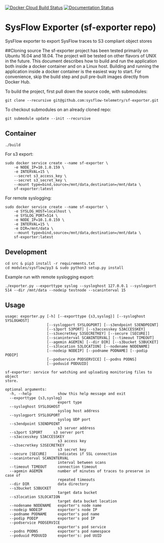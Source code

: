 [![Docker Cloud Build Status](https://img.shields.io/docker/cloud/build/sysflowtelemetry/sf-exporter)](https://hub.docker.com/r/sysflowtelemetry/sf-exporter/builds)
[![Documentation Status](https://readthedocs.org/projects/sysflow/badge/?version=latest)](https://sysflow.readthedocs.io/en/latest/?badge=latest)


# SysFlow Exporter (sf-exporter repo)
SysFlow exporter to export SysFlow traces to S3 compliant object stores

##Cloning source
The sf-exporter project has been tested primarily on Ubuntu 16.04 and 18.04. The project will be tested on other flavors of UNIX in the future. This document 
describes how to build and run the application both inside a docker container and on a Linux host. Building and running the application inside a docker container 
is the easiest way to start. For convenience, skip the build step and pull pre-built images directly from Docker Hub.

To build the project, first pull down the source code, with submodules:

```
git clone --recursive git@github.com:sysflow-telemetry/sf-exporter.git 
```

To checkout submodules on an already cloned repo:

```
git submodule update --init --recursive
```

## Container
```
./build
```
For s3 export:
```
sudo docker service create --name sf-exporter \
    -e NODE_IP=10.1.0.159 \
    -e INTERVAL=15 \
    --secret s3_access_key \
    --secret s3_secret_key \
    --mount type=bind,source=/mnt/data,destination=/mnt/data \
    sf-exporter:latest
```
For remote syslogging:
```
sudo docker service create --name sf-exporter \
    -e SYSLOG_HOST=localhost \
    -e SYSLOG_PORT=514 \
    -e NODE_IP=10.1.0.159 \
    -e INTERVAL=15 \
    -e DIR=/mnt/data \
    --mount type=bind,source=/mnt/data,destination=/mnt/data \
    sf-exporter:latest
```

## Development
```
cd src & pip3 install -r requirements.txt
cd modules/sysflow/py3 & sudo python3 setup.py install
```
Example run with remote syslogging export:
```
./exporter.py --exporttype syslog --sysloghost 127.0.0.1 --syslogport 514 --dir /mnt/data --nodeip testnode --scaninterval 15
```
## Usage
```
usage: exporter.py [-h] [--exporttype {s3,syslog}] [--sysloghost SYSLOGHOST]
                   [--syslogport SYSLOGPORT] [--s3endpoint S3ENDPOINT]
                   [--s3port S3PORT] [--s3accesskey S3ACCESSKEY]
                   [--s3secretkey S3SECRETKEY] [--secure [SECURE]]
                   [--scaninterval SCANINTERVAL] [--timeout TIMEOUT]
                   [--agemin AGEMIN] [--dir DIR] [--s3bucket S3BUCKET]
                   [--s3location S3LOCATION] [--nodename NODENAME]
                   [--nodeip NODEIP] [--podname PODNAME] [--podip PODIP]
                   [--podservice PODSERVICE] [--podns PODNS]
                   [--poduuid PODUUID]

sf-exporter: service for watching and uploading monitoring files to object
store.

optional arguments:
  -h, --help            show this help message and exit
  --exporttype {s3,syslog}
                        export type
  --sysloghost SYSLOGHOST
                        syslog host address
  --syslogport SYSLOGPORT
                        syslog UDP port
  --s3endpoint S3ENDPOINT
                        s3 server address
  --s3port S3PORT     s3 server port
  --s3accesskey S3ACCESSKEY
                        s3 access key
  --s3secretkey S3SECRETKEY
                        s3 secret key
  --secure [SECURE]     indicates if SSL connection
  --scaninterval SCANINTERVAL
                        interval between scans
  --timeout TIMEOUT     connection timeout
  --agemin AGEMIN       number of minutes of traces to preserve in case of
                        repeated timeouts
  --dir DIR             data directory
  --s3bucket S3BUCKET
                        target data bucket
  --s3location S3LOCATION
                        target data bucket location
  --nodename NODENAME   exporter's node name
  --nodeip NODEIP       exporter's node IP
  --podname PODNAME     exporter's pod name
  --podip PODIP         exporter's pod IP
  --podservice PODSERVICE
                        exporter's pod service
  --podns PODNS         exporter's pod namespace
  --poduuid PODUUID     exporter's: pod UUID
```
